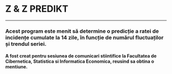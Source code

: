 # Z & Z PREDIKT
___
### Acest program este menit să determine o predicție a ratei de incidențe cumulate la 14 zile, în funcție de numărul fluctuaților și trendul seriei.
#### A fost creat pentru sesiunea de comunicari stiintifice la Facultatea de Cibernetica, Statistica si Informatica Economica, reusind sa obtina o mentiune.
